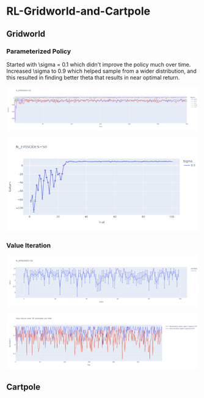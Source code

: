 # RL-Gridworld-and-Cartpole

## Gridworld

### Parameterized Policy

Started with \sigma = 0.1 which didn't improve the policy much over time. Increased \sigma to 0.9 which helped sample from a wider distribution, and this resulted in finding better theta that results in near optimal return.

![Performance using various sigma](/GridWorld/parameterize_policy_hill_search.png)


![Performance using optimal parameterized policy](/GridWorld/parameterized_policy_optimal.png)

### Value Iteration

![Performance using greedy policy on value function obtained using value iteration](/GridWorld/value_iteration.png)


![Comparison of optimal policies b/w Parameterized Policy agent and Value Iteration agent](/GridWorld/avg_return_both_agents.png)
## Cartpole


